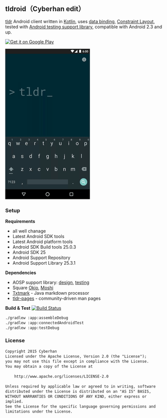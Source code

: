 ## tldroid（Cyberhan edit）
[tldr](https://github.com/tldr-pages/tldr) Android client written in [Kotlin](https://kotlinlang.org/), uses [data binding](http://developer.android.com/tools/data-binding/guide.html), [Constraint Layout](http://tools.android.com/tech-docs/layout-editor), tested with [Android testing support library](https://google.github.io/android-testing-support-library/), compatible with Android 2.3 and up.


[<img src="https://play.google.com/intl/en_us/badges/images/generic/en-play-badge.png" alt="Get it on Google Play" width="185px" />](https://play.google.com/store/apps/details?id=io.github.hidroh.tldroid)

![](assets/tldroid.gif)

### Setup
**Requirements**
- all well chanage
- Latest Android SDK tools
- Latest Android platform tools
- Android SDK Build tools 25.0.3
- Android SDK 25
- Android Support Repository
- Android Support Library 25.3.1

**Dependencies**

- AOSP support library: [design](https://developer.android.com/tools/support-library/features.html#design), [testing](https://google.github.io/android-testing-support-library/)
- Square [Okio](https://github.com/square/okio), [Moshi](https://github.com/square/moshi)
- [Txtmark](https://github.com/rjeschke/txtmark) - Java markdown processor
- [tldr-pages](https://github.com/tldr-pages/tldr) - community-driven man pages

**Build & Test** [![Build Status](https://travis-ci.org/hidroh/tldroid.svg?branch=master)](https://travis-ci.org/hidroh/tldroid)

    ./gradlew :app:assembleDebug
    ./gradlew :app:connectedAndroidTest
    ./gradlew :app:testDebug

### License
    Copyright 2015 Cyberhan
    Licensed under the Apache License, Version 2.0 (the "License");
    you may not use this file except in compliance with the License.
    You may obtain a copy of the License at

        http://www.apache.org/licenses/LICENSE-2.0

    Unless required by applicable law or agreed to in writing, software
    distributed under the License is distributed on an "AS IS" BASIS,
    WITHOUT WARRANTIES OR CONDITIONS OF ANY KIND, either express or implied.
    See the License for the specific language governing permissions and
    limitations under the License.
